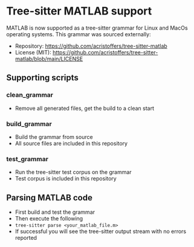 # Tree-sitter MATLAB support
MATLAB is now supported as a tree-sitter grammar for Linux and MacOs operating systems.
This grammar was sourced externally:
- Repository:  https://github.com/acristoffers/tree-sitter-matlab 
- License (MIT): https://github.com/acristoffers/tree-sitter-matlab/blob/main/LICENSE


## Supporting scripts

### clean_grammar
- Remove all generated files, get the build to a clean start

### build_grammar
- Build the grammar from source
- All source files are included in this repository

### test_grammar
- Run the tree-sitter test corpus on the grammar
- Test corpus is included in this repository


## Parsing MATLAB code
- First build and test the grammar
- Then execute the following
- ```tree-sitter parse <your_matlab_file.m>```
- If successful you will see the tree-sitter output stream with no errors reported
